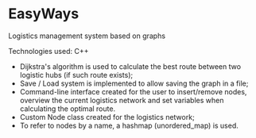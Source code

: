 # EasyWays

Logistics management system based on graphs

Technologies used: C++

- Dijkstra's algorithm is used to calculate the best route between two logistic hubs (if such route exists);
- Save / Load system is implemented to allow saving the graph in a file;
- Command-line interface created for the user to insert/remove nodes, overview the current logistics network and set variables when calculating the optimal route.
- Custom Node class created for the logistics network;
- To refer to nodes by a name, a hashmap (unordered_map) is used.
